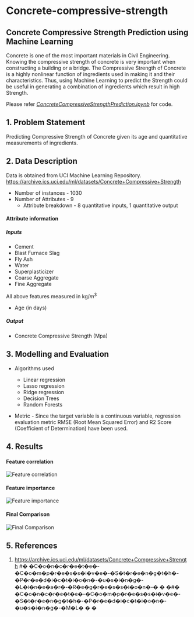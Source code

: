 # Concrete-compressive-strength

## Concrete Compressive Strength Prediction using Machine Learning

Concrete is one of the most important materials in Civil Engineering. Knowing the compressive strength of concrete is very important when constructing a building or a bridge. The Compressive Strength of Concrete is a highly nonlinear function of ingredients used in making it and their characteristics. Thus, using Machine Learning to predict the Strength could be useful in generating a combination of ingredients which result in high Strength.



Please refer [*ConcreteCompressiveStrengthPrediction.ipynb*](https://github.com/pranaymodukuru/Concrete-compressive-strength/blob/master/ConcreteCompressiveStrengthPrediction.ipynb) for code.

## 1. Problem Statement
Predicting Compressive Strength of Concrete given its age and quantitative measurements of ingredients.

## 2. Data Description

Data is obtained from UCI Machine Learning Repository.
https://archive.ics.uci.edu/ml/datasets/Concrete+Compressive+Strength

* Number of instances - 1030
* Number of Attributes - 9
  * Attribute breakdown - 8 quantitative inputs, 1 quantitative output

#### Attribute information
##### Inputs
* Cement
* Blast Furnace Slag
* Fly Ash
* Water
* Superplasticizer
* Coarse Aggregate
* Fine Aggregate

All above features measured in kg/$m^3$

* Age (in days)

##### Output
* Concrete Compressive Strength (Mpa)

## 3. Modelling and Evaluation

* Algorithms used
  * Linear regression
  * Lasso regression
  * Ridge regression
  * Decision Trees
  * Random Forests

* Metric - Since the target variable is a continuous variable, regression evaluation metric RMSE (Root Mean Squared Error) and R2 Score (Coefficient of Determination) have been used.

## 4. Results

#### Feature correlation
![Feature correlation](https://github.com/pranaymodukuru/Concrete-compressive-strength/blob/master/imgs/corr.png)
#### Feature importance
![Feature importance](https://github.com/pranaymodukuru/Concrete-compressive-strength/blob/master/imgs/feat_imp.png)
#### Final Comparison
![Final Comparison](https://github.com/pranaymodukuru/Concrete-compressive-strength/blob/master/imgs/comparision.png)


## 5. References
1. https://archive.ics.uci.edu/ml/datasets/Concrete+Compressive+Strength
#� �C�o�n�c�r�e�t�e�-�C�o�m�p�r�e�s�s�i�v�e�-�S�t�r�e�n�g�t�h�-�P�r�e�d�i�c�t�i�o�n�-�u�s�i�n�g�-�L�i�n�e�a�r�-�R�e�g�r�e�s�s�i�o�n�-�
�
�#� �C�o�n�c�r�e�t�e�-�C�o�m�p�r�e�s�s�i�v�e�-�S�t�r�e�n�g�t�h�-�P�r�e�d�i�c�t�i�o�n�-�u�s�i�n�g�-�M�L�
�
�
